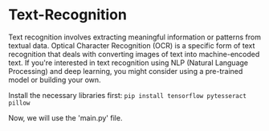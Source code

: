 # Text-Recognition

Text recognition involves extracting meaningful information or patterns from textual data. Optical Character Recognition (OCR) is a specific form of text recognition that deals with converting images of text into machine-encoded text. If you're interested in text recognition using NLP (Natural Language Processing) and deep learning, you might consider using a pre-trained model or building your own. 

Install the necessary libraries first:
` pip install tensorflow pytesseract pillow `

Now, we will use the 'main.py' file.

